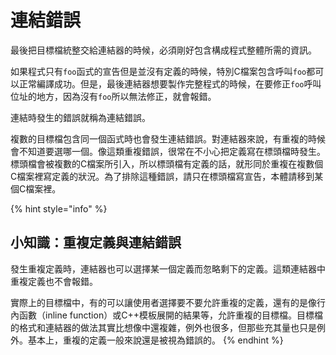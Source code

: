 # 連結錯誤

最後把目標檔統整交給連結器的時候，必須剛好包含構成程式整體所需的資訊。

如果程式只有`foo`函式的宣告但是並沒有定義的時候，特別C檔案包含呼叫`foo`都可以正常編譯成功。但是，最後連結器想要製作完整程式的時候，在要修正`foo`呼叫位址的地方，因為沒有`foo`所以無法修正，就會報錯。

連結時發生的錯誤就稱為連結錯誤。

複數的目標檔包含同一個函式時也會發生連結錯誤。對連結器來說，有重複的時候會不知道要選哪一個。像這類重複錯誤，很常在不小心把定義寫在標頭檔時發生。標頭檔會被複數的C檔案所引入，所以標頭檔有定義的話，就形同於重複在複數個C檔案裡寫定義的狀況。為了排除這種錯誤，請只在標頭檔寫宣告，本體請移到某個C檔案裡。

{% hint style="info" %}
## 小知識：重複定義與連結錯誤

發生重複定義時，連結器也可以選擇某一個定義而忽略剩下的定義。這類連結器中重複定義也不會報錯。

實際上的目標檔中，有的可以讓使用者選擇要不要允許重複的定義，還有的是像行內函數（inline function）或C++模板展開的結果等，允許重複的目標檔。目標檔的格式和連結器的做法其實比想像中還複雜，例外也很多，但那些充其量也只是例外。基本上，重複的定義一般來說還是被視為錯誤的。
{% endhint %}

